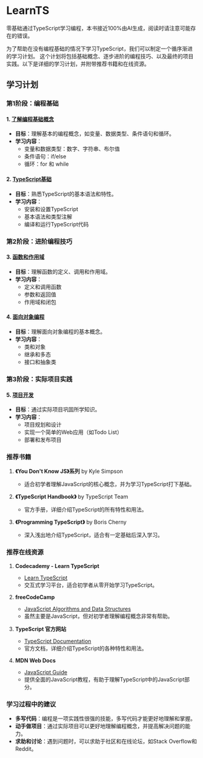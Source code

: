 # LearnTS
零基础通过TypeScript学习编程，本书接近100%由AI生成，阅读时请注意可能存在的错误。

为了帮助在没有编程基础的情况下学习TypeScript，我们可以制定一个循序渐进的学习计划。
这个计划将包括基础概念、逐步进阶的编程技巧、以及最终的项目实践。以下是详细的学习计划，并附带推荐书籍和在线资源。

## 学习计划

### 第1阶段：编程基础

#### 1. [了解编程基础概念](./ts_1_1.md)
- **目标**：理解基本的编程概念，如变量、数据类型、条件语句和循环。
- **学习内容**：
  - 变量和数据类型：数字、字符串、布尔值
  - 条件语句：if/else
  - 循环：for 和 while

#### 2. [TypeScript基础](./ts_1_2.md)
- **目标**：熟悉TypeScript的基本语法和特性。
- **学习内容**：
  - 安装和设置TypeScript
  - 基本语法和类型注解
  - 编译和运行TypeScript代码

### 第2阶段：进阶编程技巧

#### 3. [函数和作用域](./ts_2_3.md)
- **目标**：理解函数的定义、调用和作用域。
- **学习内容**：
  - 定义和调用函数
  - 参数和返回值
  - 作用域和闭包

#### 4. [面向对象编程](./ts_2_4.md)
- **目标**：理解面向对象编程的基本概念。
- **学习内容**：
  - 类和对象
  - 继承和多态
  - 接口和抽象类

### 第3阶段：实际项目实践

#### 5. [项目开发](./ts_3_5.md)
- **目标**：通过实际项目巩固所学知识。
- **学习内容**：
  - 项目规划和设计
  - 实现一个简单的Web应用（如Todo List）
  - 部署和发布项目

### 推荐书籍

1. **《You Don't Know JS》系列** by Kyle Simpson
   - 适合初学者理解JavaScript的核心概念，并为学习TypeScript打下基础。

2. **《TypeScript Handbook》** by TypeScript Team
   - 官方手册，详细介绍TypeScript的所有特性和用法。

3. **《Programming TypeScript》** by Boris Cherny
   - 深入浅出地介绍TypeScript，适合有一定基础后深入学习。

### 推荐在线资源

1. **Codecademy - Learn TypeScript**
   - [Learn TypeScript](https://www.codecademy.com/learn/learn-typescript)
   - 交互式学习平台，适合初学者从零开始学习TypeScript。

2. **freeCodeCamp**
   - [JavaScript Algorithms and Data Structures](https://www.freecodecamp.org/learn/javascript-algorithms-and-data-structures/)
   - 虽然主要是JavaScript，但对初学者理解编程概念非常有帮助。

3. **TypeScript 官方网站**
   - [TypeScript Documentation](https://www.typescriptlang.org/docs/)
   - 官方文档，详细介绍TypeScript的各种特性和用法。

4. **MDN Web Docs**
   - [JavaScript Guide](https://developer.mozilla.org/en-US/docs/Web/JavaScript/Guide)
   - 提供全面的JavaScript教程，有助于理解TypeScript中的JavaScript部分。

### 学习过程中的建议

- **多写代码**：编程是一项实践性很强的技能，多写代码才能更好地理解和掌握。
- **动手做项目**：通过实际项目可以更好地理解编程概念，并提高解决问题的能力。
- **求助和讨论**：遇到问题时，可以求助于社区和在线论坛，如Stack Overflow和Reddit。
